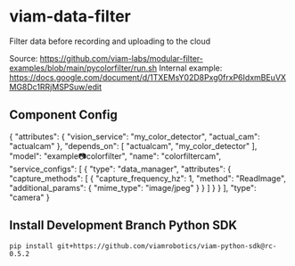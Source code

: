 # viam-data-filter
Filter data before recording and uploading to the cloud


Source: https://github.com/viam-labs/modular-filter-examples/blob/main/pycolorfilter/run.sh
Internal example: https://docs.google.com/document/d/1TXEMsY02D8Pxg0frxP6IdxmBEuVXMG8Dc1RRjMSPSuw/edit


## Component Config

{
      "attributes": {
        "vision_service": "my_color_detector",
        "actual_cam": "actualcam"
      },
      "depends_on": [
        "actualcam",
        "my_color_detector"
      ],
      "model": "example:camera:colorfilter",
      "name": "colorfiltercam",
      "service_configs": [
        {
          "type": "data_manager",
          "attributes": {
            "capture_methods": [
              {
                "capture_frequency_hz": 1,
                "method": "ReadImage",
                "additional_params": {
                  "mime_type": "image/jpeg"
                }
              }
            ]
          }
        }
      ],
      "type": "camera"
    }



## Install Development Branch Python SDK

```
pip install git+https://github.com/viamrobotics/viam-python-sdk@rc-0.5.2
```

